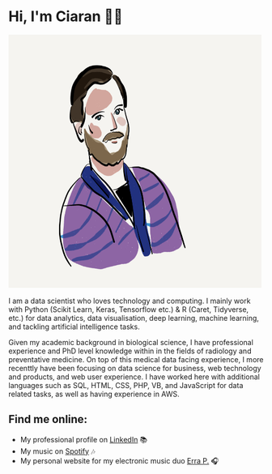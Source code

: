# Hi, I'm Ciaran 👋🏻

<img src="https://github.com/obrienciaran/obrienciaran/blob/ba67fe2b175f3abdeeb2c33d54eeb2a01cb52a28/ciaran_graphic.png" alt="a graphic and cartoon-like image of Ciaran O'Brien, data scientist." width="500" height="500">
<p>I am a data scientist who loves technology and computing. I mainly work with Python (Scikit Learn, Keras, Tensorflow etc.) & R (Caret, Tidyverse, etc.) for data analytics, data visualisation, deep learning, machine learning, and tackling artificial intelligence tasks.

<p>Given my academic background in biological science, I have professional experience and PhD level knowledge within in the fields of radiology and preventative medicine. On top of this medical data facing experience, I more recenttly have been focusing on data science for business, web technology and products, and web user experience. I have worked here with additional languages such as SQL, HTML, CSS, PHP, VB, and JavaScript for data related tasks, as well as having experience in AWS.



## Find me online:
- My professional profile on <a href="https://www.linkedin.com/in/obrienciaran/">LinkedIn</a> 📚
- My music on <a href="https://open.spotify.com/track/3eEg2zCrtQOeMBbwpD1unp?si=ee003e10accf4e74"> Spotify</a> 🎶
- My personal website for my electronic music duo <a href="https://www.erraproject.com">Erra P.</a> 🎧
